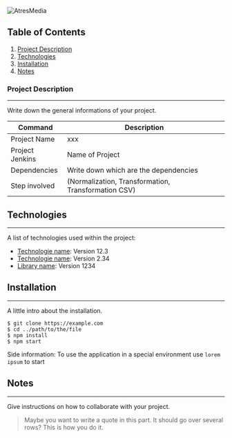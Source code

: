 ![AtresMedia](https://www.atresmediacorporacion.com/public/img/rc-television.svg)
## Table of Contents
1. [Project Description](#project-description)
2. [Technologies](#technologies)
3. [Installation](#installation)
4. [Notes](#notes)
### Project Description
***

Write down the general informations of your project.

| Command | Description |
| --- | --- |
| Project Name | xxx |
| Project Jenkins | Name of Project |
| Dependencies | Write down which are the dependencies |
| Step involved | (Normalization, Transformation, Transformation CSV) |


## Technologies
***

A list of technologies used within the project:
* [Technologie name](https://example.com): Version 12.3 
* [Technologie name](https://example.com): Version 2.34
* [Library name](https://example.com): Version 1234


## Installation
***
A little intro about the installation. 
```
$ git clone https://example.com
$ cd ../path/to/the/file
$ npm install
$ npm start
```
Side information: To use the application in a special environment use ```lorem ipsum``` to start

## Notes
***
Give instructions on how to collaborate with your project.
> Maybe you want to write a quote in this part. 
> It should go over several rows?
> This is how you do it.

